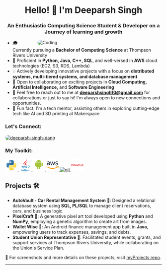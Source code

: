 <h1 align="center">Hello! 👋 I'm Deeparsh Singh</h1>
<h3 align="center">An Enthusiastic Computing Science Student & Developer on a Journey of learning and growth</h3>
<img align="right" alt="Coding" width="400" src="https://cdn.dribbble.com/users/1162077/screenshots/3848914/programmer.gif" style="border-radius: 15px;">

- 🎓 Currently pursuing a **Bachelor of Computing Science** at Thompson Rivers University
- 🔧 Proficient in **Python, Java, C++, SQL**, and well-versed in **AWS** cloud technologies (EC2, S3, RDS, Lambda)
- 💡 Actively developing innovative projects with a focus on **distributed systems, multi-tiered systems, and database management**
- 🤝 Open to collaborating on exciting projects in **Cloud Computing, Artificial Intelligence,** and **Software Engineering**
- 💌 Feel free to reach out to me at **deeparshsingh10@gmail.com** for collaborations or just to say hi! I'm always open to new connections and opportunities.
- 🌟 Fun fact: I'm a tech mentor, assisting others in exploring cutting-edge tech like AI and 3D printing at Makerspace

### Let's Connect:

<p align="left">
    <a href="https://www.linkedin.com/in/deeparsh-singh-dang-945295122" target="blank">
        <img align="center" src="https://raw.githubusercontent.com/rahuldkjain/github-profile-readme-generator/master/src/images/icons/Social/linked-in-alt.svg" alt="deeparsh-singh-dang" height="30" width="40" style="border-radius: 15px;" />
    </a>
</p>

<h3 align="left">My Toolkit:</h3>
<p align="left">
    <a href="https://www.python.org" target="_blank" rel="noreferrer">
        <img src="https://raw.githubusercontent.com/devicons/devicon/master/icons/python/python-original.svg" alt="python" width="40" height="40"/> 
    </a>
    <a href="https://www.java.com" target="_blank" rel="noreferrer">
        <img src="https://raw.githubusercontent.com/devicons/devicon/master/icons/java/java-original.svg" alt="java" width="40" height="40"/> 
    </a>
    <a href="https://developer.android.com" target="_blank" rel="noreferrer">
        <img src="https://raw.githubusercontent.com/devicons/devicon/master/icons/android/android-original-wordmark.svg" alt="android" width="40" height="40"/> 
    </a>
    <a href="https://aws.amazon.com" target="_blank" rel="noreferrer">
        <img src="https://raw.githubusercontent.com/devicons/devicon/master/icons/amazonwebservices/amazonwebservices-original-wordmark.svg" alt="aws" width="40" height="40"/> 
    </a>
    <a href="https://git-scm.com/" target="_blank" rel="noreferrer">
        <img src="https://www.vectorlogo.zone/logos/git-scm/git-scm-icon.svg" alt="git" width="40" height="40"/>
    </a>
    <a href="https://www.oracle.com/database/" target="_blank" rel="noreferrer">
        <img src="https://raw.githubusercontent.com/devicons/devicon/master/icons/oracle/oracle-original.svg" alt="oracle" width="40" height="40"/>
    </a>
</p>

## Projects 🛠

- **AutoVault - Car Rental Management System** 🚗: Designed a relational database system using **SQL, PL/SQL** to manage client reservations, cars, and business logic.
- **PixelCraft** 🎨: A generative pixel art tool developed using **Python** and **NumPy**, employing a genetic algorithm to create art from images.
- **Wallet Wise** 💸: An Android finance management app built in **Java**, empowering users to track expenses, savings, and debts.
- **Student Union Representative** 👥: Facilitated student events, grants, and support services at Thompson Rivers University, while collaborating on the Union's Service Plan.

📸 For screenshots and more details on these projects, visit [myProjects repo](https://github.com/deeparshsingh/projects).

---


